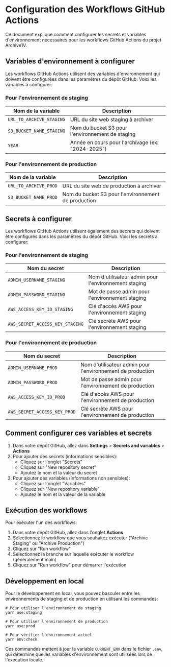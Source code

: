 # Configuration des Workflows GitHub Actions

Ce document explique comment configurer les secrets et variables d'environnement nécessaires pour les workflows GitHub Actions du projet Archive1V.

## Variables d'environnement à configurer

Les workflows GitHub Actions utilisent des variables d'environnement qui doivent être configurées dans les paramètres du dépôt GitHub. Voici les variables à configurer:

### Pour l'environnement de staging

| Nom de la variable       | Description                                       |
| ------------------------ | ------------------------------------------------- |
| `URL_TO_ARCHIVE_STAGING` | URL du site web staging à archiver                |
| `S3_BUCKET_NAME_STAGING` | Nom du bucket S3 pour l'environnement de staging  |
| `YEAR`                   | Année en cours pour l'archivage (ex: "2024-2025") |

### Pour l'environnement de production

| Nom de la variable    | Description                                         |
| --------------------- | --------------------------------------------------- |
| `URL_TO_ARCHIVE_PROD` | URL du site web de production à archiver            |
| `S3_BUCKET_NAME_PROD` | Nom du bucket S3 pour l'environnement de production |

## Secrets à configurer

Les workflows GitHub Actions utilisent également des secrets qui doivent être configurés dans les paramètres du dépôt GitHub. Voici les secrets à configurer:

### Pour l'environnement de staging

| Nom du secret                   | Description                                          |
| ------------------------------- | ---------------------------------------------------- |
| `ADMIN_USERNAME_STAGING`        | Nom d'utilisateur admin pour l'environnement staging |
| `ADMIN_PASSWORD_STAGING`        | Mot de passe admin pour l'environnement staging      |
| `AWS_ACCESS_KEY_ID_STAGING`     | Clé d'accès AWS pour l'environnement staging         |
| `AWS_SECRET_ACCESS_KEY_STAGING` | Clé secrète AWS pour l'environnement staging         |

### Pour l'environnement de production

| Nom du secret                | Description                                                |
| ---------------------------- | ---------------------------------------------------------- |
| `ADMIN_USERNAME_PROD`        | Nom d'utilisateur admin pour l'environnement de production |
| `ADMIN_PASSWORD_PROD`        | Mot de passe admin pour l'environnement de production      |
| `AWS_ACCESS_KEY_ID_PROD`     | Clé d'accès AWS pour l'environnement de production         |
| `AWS_SECRET_ACCESS_KEY_PROD` | Clé secrète AWS pour l'environnement de production         |

## Comment configurer ces variables et secrets

1. Dans votre dépôt GitHub, allez dans **Settings** > **Secrets and variables** > **Actions**
2. Pour ajouter des secrets (informations sensibles):
   - Cliquez sur l'onglet "Secrets"
   - Cliquez sur "New repository secret"
   - Ajoutez le nom et la valeur du secret
3. Pour ajouter des variables (informations non sensibles):
   - Cliquez sur l'onglet "Variables"
   - Cliquez sur "New repository variable"
   - Ajoutez le nom et la valeur de la variable

## Exécution des workflows

Pour exécuter l'un des workflows:

1. Dans votre dépôt GitHub, allez dans l'onglet **Actions**
2. Sélectionnez le workflow que vous souhaitez exécuter ("Archive Staging" ou "Archive Production")
3. Cliquez sur "Run workflow"
4. Sélectionnez la branche sur laquelle exécuter le workflow (généralement main)
5. Cliquez sur "Run workflow" pour démarrer l'exécution

## Développement en local

Pour le développement en local, vous pouvez basculer entre les environnements de staging et de production en utilisant les commandes:

```
# Pour utiliser l'environnement de staging
yarn use:staging

# Pour utiliser l'environnement de production
yarn use:prod

# Pour vérifier l'environnement actuel
yarn env:check
```

Ces commandes mettent à jour la variable `CURRENT_ENV` dans le fichier `.env`, qui détermine quelles variables d'environnement sont utilisées lors de l'exécution locale.
